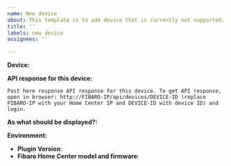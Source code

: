 ```yaml
---
name: New device
about: This template is to add device that is currently not supported.
title: ''
labels: new device
assignees: ''

---
```


**Device:**
<!-- What is this product? Manufacturer and model. -->

**API response for this device:**

```
Past here response API response for this device. To get API response, open in browser: http://FIBARO-IP/api/devices/DEVICE-ID (replace FIBARO-IP with your Home Center IP and DEVICE-ID with device ID) and login.
```

**As what should be displayed?:**

<!-- Switch? Dimmer? Blind with positioning? Blind without positioning? Etc. -->

**Environment:**

* **Plugin Version**:
* **Fibaro Home Center model and firmware**:
